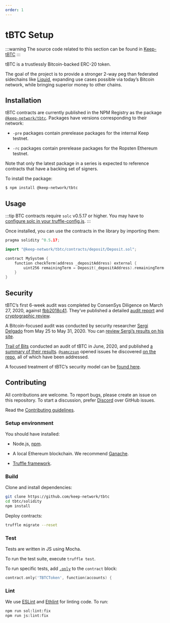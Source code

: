 ```yaml
--- 
order: 1
---
```


# tBTC Setup

:::warning
The source code related to this section can be found in [Keep-tBTC](https://github.com/keep-network/tbtc)
:::

tBTC is a trustlessly Bitcoin-backed ERC-20 token.

The goal of the project is to provide a stronger 2-way peg than federated sidechains like [Liquid](https://blockstream.com/liquid/), expanding use cases possible via today’s Bitcoin network, while bringing superior money to other chains.

## Installation

tBTC contracts are currently published in the NPM Registry as the package [`@keep-network/tbtc`](https://www.npmjs.com/package/@keep-network/tbtc). Packages have versions corresponding to their network:

* `-pre` packages contain prerelease packages for the internal Keep testnet.

* `-rc` packages contain prerelease packages for the Ropsten Ethereum testnet.

Note that only the latest package in a series is expected to reference contracts that have a backing set of signers.

To install the package:

```bash
$ npm install @keep-network/tbtc
```

## Usage

:::tip
BTC contracts require `solc` v0.5.17 or higher. You may have to [configure solc in your truffle-config.js](https://www.trufflesuite.com/docs/truffle/reference/configuration#compiler-configuration).
:::

Once installed, you can use the contracts in the library by importing them:

```go
pragma solidity ^0.5.17;

import "@keep-network/tbtc/contracts/deposit/Deposit.sol";

contract MySystem {
    function checkTerm(address _depositAddress) external {
        uint256 remainingTerm = Deposit(_depositAddress).remainingTerm();
    }
}
```

## Security

tBTC’s first 6-week audit was completed by ConsenSys Diligence on March 27, 2020, against [fbb2018c41](https://github.com/keep-network/tbtc/commit/fbb2018c41456d19ec20eb28a17070ee2b10eb5d). They’ve published a detailed [audit report](https://diligence.consensys.net/audits/2020/02/thesis-tbtc-and-keep/) and [cryptographic review](https://diligence.consensys.net/audits/2020/03/thesis-cryptographic-review/).

A Bitcoin-focused audit was conducted by security researcher [Sergi Delgado](https://twitter.com/sr_gi) from May 25 to May 31, 2020. You can [review Sergi’s results on his site](https://srgi.me/resources/reports/tbtc_audit.pdf).

[Trail of Bits](https://www.trailofbits.com/) conducted an audit of tBTC in June, 2020, and published [a summary of their results](https://github.com/trailofbits/publications/blob/db9414def9f575465a47fef5489eb54d9c543eb5/reviews/thesis-summary.pdf). [`@samczsun`](https://github.com/samczsun) opened issues he discovered [on the repo](https://github.com/keep-network/tbtc/issues?q=is%3Aissue+author%3Asamczsun), all of which have been addressed.

A focused treatment of tBTC’s security model can be [found here](https://tbtc.network/developers/tbtc-security-model/).

## Contributing

All contributions are welcome. To report bugs, please create an issue on this repository. To start a discussion, prefer [Discord](https://discord.gg/4R6RGFf) over GitHub issues.

Read the [Contributing guidelines](/development/Keep-Core/contributing.md).

### Setup environment

You should have installed:

* Node.js, [npm](https://docs.npmjs.com/cli/install).

* A local Ethereum blockchain. We recommend [Ganache](https://www.trufflesuite.com/ganache).

* [Truffle framework](https://www.trufflesuite.com/docs/truffle/overview).

### Build

Clone and install dependencies:

```bash
git clone https://github.com/keep-network/tbtc
cd tbtc/solidity
npm install
```

Deploy contracts:

```bash
truffle migrate --reset
```

### Test

Tests are written in JS using Mocha.

To run the test suite, execute `truffle test`.

To run specific tests, add [`.only`](https://jaketrent.com/post/run-single-mocha-test/) to the `contract` block:

```go
contract.only('TBTCToken', function(accounts) {
```

### Lint

We use [ESLint](https://eslint.org/) and [Ethlint](https://github.com/duaraghav8/Ethlint) for linting code. To run:

```bash
npm run sol:lint:fix
npm run js:lint:fix
```

